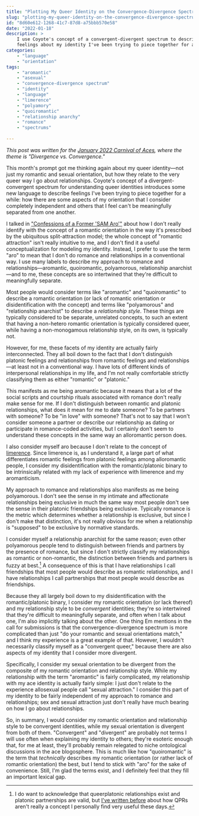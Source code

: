 ```yaml
---
title: "Plotting My Queer Identity on the Convergence-Divergence Spectrum"
slug: "plotting-my-queer-identity-on-the-convergence-divergence-spectrum"
id: "8d60e612-1268-41c7-87d8-a75bbb570e58"
date: "2022-01-18"
description: >
    I use Coyote's concept of a convergent-divergent spectrum to describe some
    feelings about my identity I've been trying to piece together for a while.
categories:
    - "language"
    - "orientation"
tags:
    - "aromantic"
    - "asexual"
    - "convergence-divergence spectrum"
    - "identity"
    - "language"
    - "limerence"
    - "polyamory"
    - "quoiromantic"
    - "relationship anarchy"
    - "romance"
    - "spectrums"
    
---
```

*This post was written for the [January 2022 Carnival of
Aces](https://bringonthepigeons.wordpress.com/2022/01/05/january-2022-carnival-of-aces-divergence-vs-convergence/),
where the theme is "Divergence vs. Convergence."*

This month's prompt got me thinking again about my queer identity—not just my
romantic and sexual orientation, but how they relate to the very queer way I go
about relationships. Coyote's concept of a divergent-convergent spectrum for
understanding queer identities introduces some new language to describe
feelings I've been trying to piece together for a while: how there are some
aspects of my orientation that I consider completely independent and others
that I feel can't be meaningfully separated from one another.

I talked in ["Confessions of a Former 'SAM
Aro'"](https://nothingradical.blog/2021/09/16/confessions-of-a-former-sam-aro/)
about how I don't really identify with the concept of a romantic orientation in
the way it's prescribed by the ubiquitous split-attraction model; the whole
concept of "romantic attraction" isn't really intuitive to me, and I don't find
it a useful conceptualization for modeling my identity. Instead, I prefer to
use the term "aro" to mean that I don't do romance and relationships in a
conventional way. I use many labels to describe my approach to romance and
relationships—aromantic, quoiromantic, polyamorous, relationship anarchist—and
to me, these concepts are so intertwined that they're difficult to meaningfully
separate.

Most people would consider terms like "aromantic" and "quoiromantic" to
describe a romantic orientation (or lack of romantic orientation or
disidentification with the concept) and terms like "polyamorous" and
"relationship anarchist" to describe a *relationship style*. These things are
typically considered to be separate, unrelated concepts, to such an extent that
having a non-hetero romantic orientation is typically considered queer, while
having a non-monogamous relationship style, on its own, is typically not.

However, for me, these facets of my identity are actually fairly
interconnected. They all boil down to the fact that I don't distinguish
platonic feelings and relationships from romantic feelings and relationships—at
least not in a conventional way. I have lots of different kinds of
interpersonal relationships in my life, and I'm not really comfortable strictly
classifying them as either "romantic" or "platonic."

This manifests as me being aromantic because it means that a lot of the social
scripts and courtship rituals associated with romance don't really make sense
for me. If I don't distinguish between romantic and platonic relationships,
what does it mean for me to date someone? To be partners with someone? To be
"in love" with someone? That's not to say that I won't consider someone a
partner or describe our relationship as dating or participate in romance-coded
activities, but I certainly don't seem to understand these concepts in the same
way an alloromantic person does.

I also consider myself aro because I don't relate to the concept of
[limerence](https://en.wikipedia.org/wiki/Limerence). Since limerence is, as I
understand it, a large part of what differentiates romantic feelings from
platonic feelings among alloromantic people, I consider my disidentification
with the romantic/platonic binary to be intrinsically related with my lack of
experience with limerence and my aromanticism.

My approach to romance and relationships also manifests as me being
polyamorous. I don't see the sense in my intimate and affectionate
relationships being exclusive in much the same way most people don't see the
sense in their platonic friendships being exclusive. Typically romance is the
metric which determines whether a relationship is exclusive, but since I don't
make that distinction, it's not really obvious for me when a relationship is
"supposed" to be exclusive by normative standards.

I consider myself a relationship anarchist for the same reason; even other
polyamorous people tend to distinguish between friends and partners by the
presence of romance, but since I don't strictly classify my relationships as
romantic or non-romantic, the distinction between friends and partners is fuzzy
at best.[^1] A consequence of this is that I have relationships I call
friendships that most people would describe as romantic relationships, and I
have relationships I call partnerships that most people would describe as
friendships.

Because they all largely boil down to my disidentification with the
romantic/platonic binary, I consider my romantic orientation (or lack thereof)
and my relationship style to be *convergent* identities; they're so intertwined
that they're difficult to meaningfully separate, and often when I talk about
one, I'm also implicitly talking about the other. One thing Em mentions in the
call for submissions is that the convergence-divergence spectrum is more
complicated than just "do your romantic and sexual orientations match," and I
think my experience is a great example of that. However, I wouldn't necessarily
classify myself as a "convergent queer," because there are also aspects of my
identity that I consider more divergent.

Specifically, I consider my sexual orientation to be divergent from the
composite of my romantic orientation and relationship style. While my
relationship with the term "aromantic" is fairly complicated, my relationship
with my ace identity is actually fairly simple: I just don't relate to the
experience allosexual people call "sexual attraction." I consider this part of
my identity to be fairly independent of my approach to romance and
relationships; sex and sexual attraction just don't really have much bearing on
how I go about relationships.

So, in summary, I would consider my romantic orientation and relationship style
to be convergent identities, while my sexual orientation is divergent from both
of them. "Convergent" and "divergent" are probably not terms I will use often
when explaining my identity to others; they're esoteric enough that, for me at
least, they'll probably remain relegated to niche ontological discussions in
the ace blogosphere. This is much like how "quoiromantic" is the term that
*technically* describes my romantic orientation (or rather lack of romantic
orientation) the best, but I tend to stick with "aro" for the sake of
convenience. Still, I'm glad the terms exist, and I definitely feel that they
fill an important lexical gap.

[^1]: I do want to acknowledge that queerplatonic relationships exist and
  platonic partnerships are valid, but [I've written
  before](https://nothingradical.blog/2021/10/06/a-relationship-anarchist-perspective-on-qprs-and-friendship/)
  about how QPRs aren't really a concept I personally find very useful these
  days.
